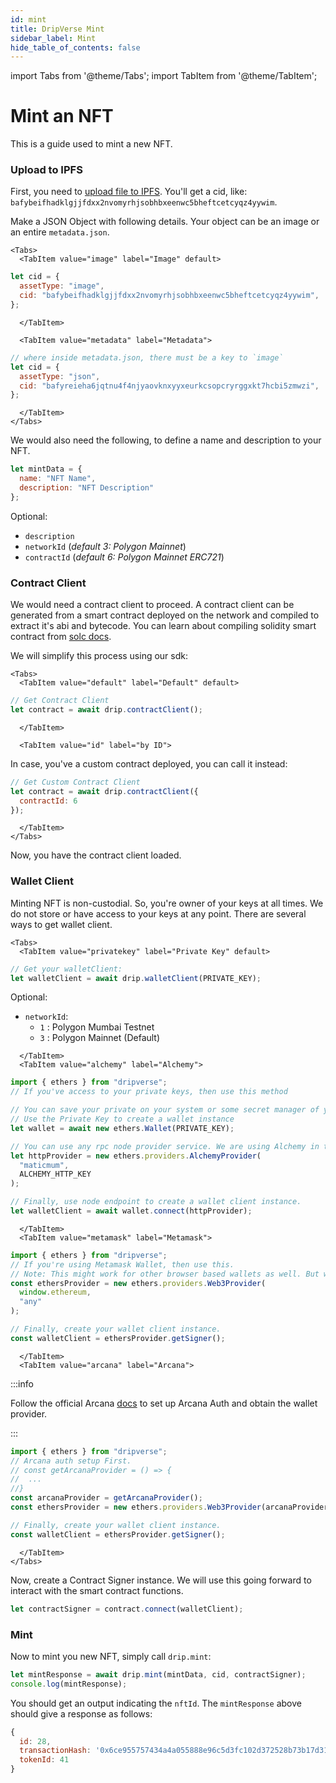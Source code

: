 ```yaml
---
id: mint
title: DripVerse Mint
sidebar_label: Mint
hide_table_of_contents: false
---
```


import Tabs from '@theme/Tabs';
import TabItem from '@theme/TabItem';

# Mint an NFT

This is a guide used to mint a new NFT.

### Upload to IPFS

First, you need to [upload file to IPFS](/guide/nft/storage/upload). You'll get a cid, like: `bafybeifhadklgjjfdxx2nvomyrhjsobhbxeenwc5bheftcetcyqz4yywim`.

Make a JSON Object with following details. Your object can be an image or an entire `metadata.json`.

```mdx-code-block
<Tabs>
  <TabItem value="image" label="Image" default>
```

```js
let cid = {
  assetType: "image",
  cid: "bafybeifhadklgjjfdxx2nvomyrhjsobhbxeenwc5bheftcetcyqz4yywim",
};
```

```mdx-code-block
  </TabItem>

  <TabItem value="metadata" label="Metadata">
```

```js
// where inside metadata.json, there must be a key to `image`
let cid = {
  assetType: "json",
  cid: "bafyreieha6jqtnu4f4njyaovknxyyxeurkcsopcryrggxkt7hcbi5zmwzi",
};
```

```mdx-code-block
  </TabItem>
</Tabs>
```

We would also need the following, to define a name and description to your NFT.

```js
let mintData = {
  name: "NFT Name",
  description: "NFT Description"
};
```

Optional:

- `description`
- `networkId` (_default 3: Polygon Mainnet_)
- `contractId` (_default 6: Polygon Mainnet ERC721_)

### Contract Client

We would need a contract client to proceed. A contract client can be generated from a smart contract deployed on the network and compiled to extract it's abi and bytecode. You can learn about compiling solidity smart contract from [solc docs](https://docs.soliditylang.org/en/v0.8.17/using-the-compiler.html).

We will simplify this process using our sdk:

```mdx-code-block
<Tabs>
  <TabItem value="default" label="Default" default>
```

```js
// Get Contract Client
let contract = await drip.contractClient();
```

<!-- ```mdx-code-block
  </TabItem>

  <TabItem value="standard" label="by Standard">
```

In case, you have a specific standard in mind, you can call this instead:
```js
// Get Custom Contract Client by Standard
let contract = await drip.contractClient({
  contractStandard: 'ERC721'
});
```
Currently, supported Standards:
- `ERC721`
- `ERC1155` -->

<!-- ```mdx-code-block
  </TabItem>

  <TabItem value="chain" label="by Chain ID">
```

In case, you have a specific standard in mind, you can call this instead:
```js
// Get Custom Contract Client by Standard
let contract = await drip.contractClient({
  chainId: '80001'
});
```
Currently, supported Chain IDs:
- `80001` : Polygon Mumbai Testnet
- `137` : Polygon Mainnet -->

```mdx-code-block
  </TabItem>

  <TabItem value="id" label="by ID">
```

In case, you've a custom contract deployed, you can call it instead:
```js
// Get Custom Contract Client
let contract = await drip.contractClient({
  contractId: 6
});
```

```mdx-code-block
  </TabItem>
</Tabs>
```

Now, you have the contract client loaded.

### Wallet Client

Minting NFT is non-custodial. So, you're owner of your keys at all times. We do not store or have access to your keys at any point.
There are several ways to get wallet client.

```mdx-code-block
<Tabs>
  <TabItem value="privatekey" label="Private Key" default>
```

```js
// Get your walletClient:
let walletClient = await drip.walletClient(PRIVATE_KEY);
```
Optional:
- `networkId`:
  - `1` : Polygon Mumbai Testnet
  - `3` : Polygon Mainnet (Default)

```mdx-code-block
  </TabItem>
  <TabItem value="alchemy" label="Alchemy">
```

```js
import { ethers } from "dripverse";
// If you've access to your private keys, then use this method

// You can save your private on your system or some secret manager of your choice.
// Use the Private Key to create a wallet instance
let wallet = await new ethers.Wallet(PRIVATE_KEY);

// You can use any rpc node provider service. We are using Alchemy in this example. You can use Infura or QuickNode as well.
let httpProvider = new ethers.providers.AlchemyProvider(
  "maticmum",
  ALCHEMY_HTTP_KEY
);

// Finally, use node endpoint to create a wallet client instance.
let walletClient = await wallet.connect(httpProvider);
```

```mdx-code-block
  </TabItem>
  <TabItem value="metamask" label="Metamask">
```

```js
import { ethers } from "dripverse";
// If you're using Metamask Wallet, then use this.
// Note: This might work for other browser based wallets as well. But we've not tested them all. If there's a wallet that you'd like it work with and currently doesn't, please reach out to us and we can work with you to support your wallet.
const ethersProvider = new ethers.providers.Web3Provider(
  window.ethereum,
  "any"
);

// Finally, create your wallet client instance.
const walletClient = ethersProvider.getSigner();
```

```mdx-code-block
  </TabItem>
  <TabItem value="arcana" label="Arcana">
```

:::info

Follow the official Arcana [docs](https://docs.arcana.network/howto/arcana_wallet/wallet_sign.html) to set up Arcana Auth and obtain the wallet provider.

:::

```js
import { ethers } from "dripverse";
// Arcana auth setup First.
// const getArcanaProvider = () => {
//  ...
//}
const arcanaProvider = getArcanaProvider();
const ethersProvider = new ethers.providers.Web3Provider(arcanaProvider, "any");

// Finally, create your wallet client instance.
const walletClient = ethersProvider.getSigner();
```

```mdx-code-block
  </TabItem>
</Tabs>
```

Now, create a Contract Signer instance. We will use this going forward to interact with the smart contract functions.

```js
let contractSigner = contract.connect(walletClient);
```

### Mint

Now to mint you new NFT, simply call `drip.mint`:

```js
let mintResponse = await drip.mint(mintData, cid, contractSigner);
console.log(mintResponse);
```

You should get an output indicating the `nftId`. The `mintResponse` above should give a response as follows:

```js
{
  id: 28,
  transactionHash: '0x6ce955757434a4a055888e96c5d3fc102d372528b73b17d3138ac91bc53aad6f',
  tokenId: 41
}
```
